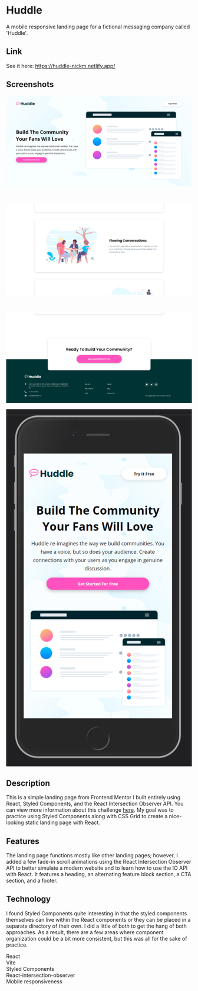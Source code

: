 # Huddle

A mobile responsive landing page for a fictional messaging company called 'Huddle'.

## Link

See it here: https://huddle-nickm.netlify.app/

## Screenshots

![Screenshot header - desktop](./src/assets/screenshots/desktop-header.png)

<br>

![Screenshot features - desktop](./src/assets/screenshots/desktop-features.png)

<br>

![Screenshot footer - desktop](./src/assets/screenshots/desktop-footer.png)
<br>

![Screenshot header - mobile](./src/assets/screenshots/mobile-header.png)
<br>

## Description

This is a simple landing page from Frontend Mentor I built entirely using React, Styled Components, and the React Intersection Observer API. You can view more information about this challenge [here](https://www.frontendmentor.io/challenges/huddle-landing-page-with-alternating-feature-blocks-5ca5f5981e82137ec91a5100). My goal was to practice using Styled Components along with CSS Grid to create a nice-looking static landing page with React.

## Features

The landing page functions mostly like other landing pages; however, I added a few fade-in scroll animations using the React Intersection Observer API to better simulate a modern website and to learn how to use the IO API with React. It features a heading, an alternating feature block section, a CTA section, and a footer.

## Technology

I found Styled Components quite interesting in that the styled components themselves can live within the React components or they can be placed in a separate directory of their own. I did a little of both to get the hang of both approaches. As a result, there are a few areas where component organization could be a bit more consistent, but this was all for the sake of practice.

React
<br>
Vite
<br>
Styled Components
<br>
React-intersection-observer
<br>
Mobile responsiveness
<br>

